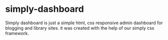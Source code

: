 # simply-dashboard
Simply dashboard is just a simple html, css responsive admin dashboard for blogging and library sites.  it was created with the help of our simply css framework.
